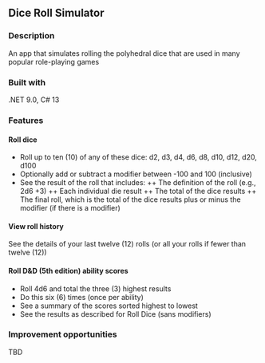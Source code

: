 ## Dice Roll Simulator
### Description
An app that simulates rolling the polyhedral dice that are used in many popular role-playing games
### Built with
.NET 9.0, C# 13
### Features
#### Roll dice
+ Roll up to ten (10) of any of these dice: d2, d3, d4, d6, d8, d10, d12, d20, d100
+ Optionally add or subtract a modifier between -100 and 100 (inclusive)
+ See the result of the roll that includes:
++ The definition of the roll (e.g., 2d6 +3)
++ Each individual die result
++ The total of the dice results
++ The final roll, which is the total of the dice results plus or minus the modifier (if there is a modifier)
#### View roll history
See the details of your last twelve (12) rolls (or all your rolls if fewer than twelve (12))
#### Roll D&D (5th edition) ability scores
+ Roll 4d6 and total the three (3) highest results
+ Do this six (6) times (once per ability)
+ See a summary of the scores sorted highest to lowest
+ See the results as described for Roll Dice (sans modifiers)
### Improvement opportunities
TBD
